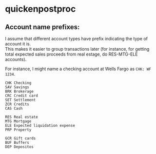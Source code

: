 # quickenpostproc

## Account name prefixes:

I assume that different account types have  prefix indicating the type of account it is.   
This makes it easier to group transactions later (for instance, for getting total expected sales proceeds from real estage, do RES-MTG-ELE accounts).   

For instance, I might name a checking account at Wells Fargo as ``CHK: WF 1234``.   

```
CHK	Checking
SAV	Savings
BRK	Brokerage
CRC	Credit card
SET	Settlement
ZCR	Credits
CAS	Cash

RES	Real estate
MTG	Mortgage
ELE	Expected liquidation expense
PRP	Property

GCR	Gift cards
BUF	Buffers
DEP	Depositos
```

